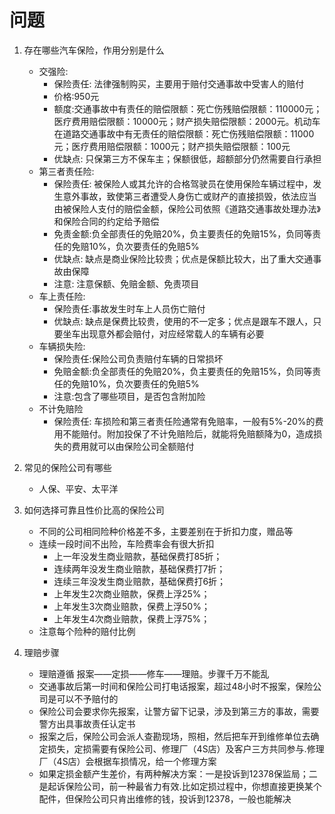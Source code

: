# 问题
1. 存在哪些汽车保险，作用分别是什么
    + 交强险: 
        - 保险责任: 法律强制购买，主要用于赔付交通事故中受害人的赔付
        - 价格:950元
        - 额度:交通事故中有责任的赔偿限额：死亡伤残赔偿限额：110000元；医疗费用赔偿限额：10000元；财产损失赔偿限额：2000元。机动车在道路交通事故中有无责任的赔偿限额：死亡伤残赔偿限额：11000元；医疗费用赔偿限额：1000元；财产损失赔偿限额：100元
        - 优缺点: 只保第三方不保车主；保额很低，超额部分仍然需要自行承担
    + 第三者责任险:
        - 保险责任: 被保险人或其允许的合格驾驶员在使用保险车辆过程中，发生意外事故，致使第三者遭受人身伤亡或财产的直接损毁，依法应当由被保险人支付的赔偿金额，保险公司依照《道路交通事故处理办法》和保险合同的约定给予赔偿
        - 免责金额:负全部责任的免赔20%，负主要责任的免赔15%，负同等责任的免赔10%，负次要责任的免赔5%
        - 优缺点: 缺点是商业保险比较贵；优点是保额比较大，出了重大交通事故由保障
        - 注意: 注意保额、免赔金额、免责项目
    + 车上责任险:
        - 保险责任:事故发生时车上人员伤亡赔付
        - 优缺点: 缺点是保费比较贵，使用的不一定多；优点是跟车不跟人，只要坐车出现意外都会赔付，对应经常载人的车辆有必要
    + 车辆损失险:
        - 保险责任:保险公司负责赔付车辆的日常损坏
        - 免赔金额:负全部责任的免赔20%，负主要责任的免赔15%，负同等责任的免赔10%，负次要责任的免赔5%
        - 注意:包含了哪些项目，是否包含附加险
    + 不计免赔险
        - 保险责任: 车损险和第三者责任险通常有免赔率，一般有5%-20%的费用不能赔付。附加投保了不计免赔险后，就能将免赔额降为0，造成损失的费用就可以由保险公司全额赔付

2. 常见的保险公司有哪些
    + 人保、平安、太平洋
3. 如何选择可靠且性价比高的保险公司
    + 不同的公司相同险种价格差不多，主要差别在于折扣力度，赠品等
    + 连续一段时间不出险，车险费率会有很大折扣
        - 上一年没发生商业赔款，基础保费打85折；
        - 连续两年没发生商业赔款，基础保费打7折；
        - 连续三年没发生商业赔款，基础保费打6折；
        - 上年发生2次商业赔款，保费上浮25%；
        - 上年发生3次商业赔款，保费上浮50%；
        - 上年发生4次商业赔款，保费上浮75%；
    + 注意每个险种的赔付比例
4. 理赔步骤
    + 理赔遵循 报案——定损——修车——理赔。步骤千万不能乱
    + 交通事故后第一时间和保险公司打电话报案，超过48小时不报案，保险公司是可以不予赔付的
    + 保险公司会要求你先报案，让警方留下记录，涉及到第三方的事故，需要警方出具事故责任认定书
    + 报案之后，保险公司会派人查勘现场，照相，然后把车开到维修单位去确定损失，定损需要有保险公司、修理厂（4S店）及客户三方共同参与.修理厂（4S店）会根据车损情况，给一个修理方案
    + 如果定损金额产生差价，有两种解决方案：一是投诉到12378保监局；二是起诉保险公司，前一种最省力有效.比如定损过程中，你想直接更换某个配件，但保险公司只肯出维修的钱，投诉到12378，一般也能解决